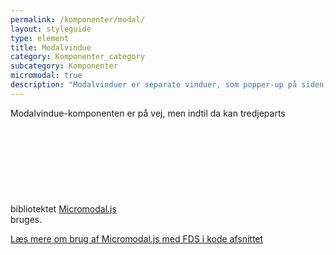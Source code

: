 ```yaml
---
permalink: /komponenter/modal/
layout: styleguide
type: element
title: Modalvindue
category: Komponenter_category
subcategory: Komponenter
micromodal: true
description: "Modalvinduer er separate vinduer, som popper-up på siden, når du aktiverer dem."
---
```


<div class="alert alert-info">
    <div class="alert-body">
        <p class="alert-text">Modalvindue-komponenten er på vej, men indtil da kan tredjeparts bibliotektet <a href="https://micromodal.now.sh/" class="icon-link">Micromodal.js<svg class="icon-svg" focusable="false" aria-hidden="true" ><use xlink:href="#open-in-new"></use></svg></a> bruges.</p>
        <p class="alert-text mt-4"><a href="/kode/plugins/micromodal/">Læs mere om brug af Micromodal.js med FDS i kode afsnittet</a></p>
    </div>
</div>
